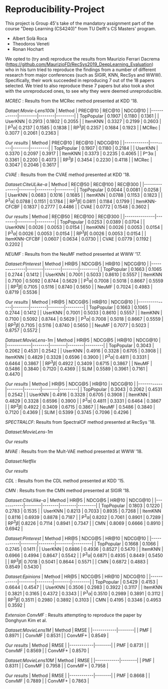 # Reproducibility-Project

This project is Group 45's take of the mandatory assignment part of the course "Deep Learning (CS4240)" from TU Delft's CS Masters' program.
* Albert Solà Roca
* Theodoros Veneti
* Ronan Hochart

We opted to (try and) reproduce the results from Maurizio Ferrari Dacrema (https://github.com/MaurizioFD/RecSys2019_DeepLearning_Evaluation) who in his turn tried to reproduce the findings from a number of different research from 
major conferences (such as SIGIR, KNN, RecSys and WWW). Specifically, their work succeeded in reproducing 7 out of the 18 papers selected. We tried to also reproduce these 7 papers
but also took a shot with the unreproduced ones, to see why they were deemed unreproducible.



*MCREC* : Results from the MCRec method presented at KDD '18.

*Dataet:Movie-Lens100k*
| Method     | PREC@10 | REC@10 | NDCG@10 |
|------------|---------|--------|---------|
| TopPopular | 0.1907  | 0.1180 | 0.1361  |
| UserKNN    | 0.2913  | 0.1802 | 0.2055  |
| ItemKNN    | 0.3327  | 0.2199 | 0.2603  |
| P<sup>3</sup>$\alpha$| 0.2137  | 0.1585 | 0.1838  |
| RP<sup>3</sup>$\beta$| 0.2357  | 0.1684 | 0.1923  |
| MCRec      | 0.3077  | 0.2061 | 0.2363  |

*Our results*
| Method     | PREC@10 | REC@10 | NDCG@10 |
|------------|---------|--------|---------|
| TopPopular | 0.1907  | 0.1180 | 0.2184  |
| UserKNN    | 0.3370  | 0.2097 | 0.3917  |
| ItemKNN    | 0.3373  | 0.2235 | 0.4065  |
| P^3α       | 0.3361  | 0.2200 | 0.4073  |
| RP<sup>3</sup>$\beta$     | 0.3454  | 0.2230 | 0.4118  |
| MCRec      | 0.3047  | 0.2046 | 0.3617  |

*CVAE* : Results from the CVAE method presented at KDD '18.

*Dataset:CiteULike-a*
| Method        | REC@50 | REC@100 | REC@300 |
|---------------|--------|---------|---------|
| TopPopular    | 0.0044 | 0.0081  | 0.0258  |
| UserKNN       | 0.0683 | 0.1016  | 0.1685  |
| ItemKNN       | 0.0788 | 0.1153  | 0.1823  |
| P<sup>3</sup>$\alpha$| 0.0788 | 0.1151  | 0.1784  |
| RP<sup>3</sup>$\beta$| 0.0811 | 0.1184  | 0.1799  |
| ItemKNN-CFCBF | 0.1837 | 0.2777  | 0.4486  |
| CVAE          | 0.0772 | 0.1548  | 0.3602  |

*Our results*
| Method        | REC@50 | REC@100 | REC@300 |
|---------------|--------|---------|---------|
| TopPopular    | 0.0253 | 0.0389  | 0.0704  |
| UserKNN       | 0.0026 | 0.0053  | 0.0154  |
| ItemKNN       | 0.0026 | 0.0053  | 0.0154  |
| P<sup>3</sup>$\alpha$| 0.0026 | 0.0053  | 0.0154  |
| RP<sup>3</sup>$\beta$| 0.0026 | 0.0053  | 0.0154  |
| ItemKNN-CFCBF | 0.0607 | 0.0634  | 0.0730  |
| CVAE          | 0.0779 | 0.1192  | 0.2202  |

*NEUMF* : Results from the NeuMF method presented at WWW '17.

*Dataset:Pinterest*
| Method        | HR@5   | NDCG@5 | HR@10  | NDCG@10 |
|---------------|--------|--------|--------|---------|
| TopPopular    | 0.1663 | 0.1065 | 0.2744 | 0.1412  |
| UserKNN       | 0.7001 | 0.5033 | 0.8610 | 0.5557  |
| ItemKNN       | 0.7100 | 0.5092 | 0.8744 | 0.5629  |
| P<sup>3</sup>$\alpha$| 0.7008 | 0.5018 | 0.8667 | 0.5559  |
| RP<sup>3</sup>$\beta$| 0.7105 | 0.5116 | 0.8740 | 0.5650  |
| NeuMF         | 0.7024 | 0.4983 | 0.8719 | 0.5536  |

*Our results*
| Method        | HR@5   | NDCG@5 | HR@10  | NDCG@10 |
|---------------|--------|--------|--------|---------|
| TopPopular    | 0.1663 | 0.1065 | 0.2744 | 0.1412  |
| UserKNN       | 0.7001 | 0.5033 | 0.8610 | 0.5557  |
| ItemKNN       | 0.7100 | 0.5092 | 0.8744 | 0.5629  |
| P<sup>3</sup>$\alpha$| 0.7008 | 0.5018 | 0.8667 | 0.5559  |
| RP<sup>3</sup>$\beta$| 0.7105 | 0.5116 | 0.8740 | 0.5650  |
| NeuMF         | 0.7077 | 0.5023 | 0.8757 | 0.5572  |

*Dataset:MovieLens-1m*
| Method     | HR@5   | NDCG@5 | HR@10  | NDCG@10 |
|------------|--------|--------|--------|---------|
| TopPopular | 0.3043 | 0.2062 | 0.4531 | 0.2542  |
| UserKNN    | 0.4916 | 0.3328 | 0.6705 | 0.3908  |
| ItemKNN    | 0.4829 | 0.3328 | 0.6596 | 0.3900  |
| P<sup>3</sup>$\alpha$| 0.4811 | 0.3331 | 0.6464 | 0.3867  |
| RP<sup>3</sup>$\beta$| 0.4922 | 0.3409 | 0.6715 | 0.3867  |
| NeuMF      | 0.5486 | 0.3840 | 0.7120 | 0.4369  |
| SLIM       | 0.5589 | 0.3961 | 0.7161 | 0.4470  |

*Our results*
| Method     | HR@5   | NDCG@5 | HR@10  | NDCG@10 |
|------------|--------|--------|--------|---------|
| TopPopular | 0.3043 | 0.2062 | 0.4531 | 0.2542  |
| UserKNN    | 0.4916 | 0.3328 | 0.6705 | 0.3908  |
| ItemKNN    | 0.4829 | 0.3328 | 0.6596 | 0.3900  |
| P<sup>3</sup>$\alpha$| 0.4811 | 0.3331 | 0.6464 | 0.3867  |
| RP<sup>3</sup>$\beta$| 0.4922 | 0.3409 | 0.6715 | 0.3867  |
| NeuMF      | 0.5486 | 0.3840 | 0.7120 | 0.4369  |
| SLIM       | 0.5399 | 0.3745 | 0.7096 | 0.4296  |

*SPECTRALCF*: Results from SpectralCF method presented at RecSys '18.

*Dataset:MovieLens-1m*

*Our results*

*MVAE* : Results from the Mult-VAE method presented at WWW '18.

*Dataset:Netflix*

*Our results*

*CDL* : Results from the CDL method presented at KDD '15.


*CMN* : Results from the CMN method presented at SIGIR '18.

*Dataset:CiteUlike-a*
| Method     | HR@5   | NDCG@5 | HR@10  | NDCG@10 |
|------------|--------|--------|--------|---------|
| TopPopular | 0.1803 | 0.1220 | 0.2783 | 0.1535  |
| UserKNN    | 0.8213 | 0.7033 | 0.8935 | 0.7268  |
| ItemKNN    | 0.8116 | 0.6939 | 0.8878 | 0.7187  |
| P<sup>3</sup>$\alpha$| 0.8202 | 0.7061 | 0.8901 | 0.7289  |
| RP<sup>3</sup>$\beta$| 0.8226 | 0.7114 | 0.8941 | 0.7347  |
| CMN        | 0.8069 | 0.6666 | 0.8910 | 0.6942  |


*Dataset:Pinterest*
| Method     | HR@5   | NDCG@5 | HR@10  | NDCG@10 |
|------------|--------|--------|--------|---------|
| TopPopular | 0.1668 | 0.1066 | 0.2745 | 0.1411  |
| UserKNN    | 0.6886 | 0.4936 | 0.8527 | 0.5470  |
| ItemKNN    | 0.6966 | 0.4994 | 0.8647 | 0.5542  |
| P<sup>3</sup>$\alpha$| 0.6871 | 0.4935 | 0.8449 | 0.5450  |
| RP<sup>3</sup>$\beta$| 0.7018 | 0.5041 | 0.8644 | 0.5571  |
| CMN        | 0.6872 | 0.4883 | 0.8549 | 0.5430  |

*Dataset:Epinions*
| Method     | HR@5   | NDCG@5 | HR@10  | NDCG@10 |
|------------|--------|--------|--------|---------|
| TopPopular | 0.5429 | 0.4153 | 0.6644 | 0.4547  |
| UserKNN    | 0.3506 | 0.2983 | 0.3922 | 0.3117  |
| ItemKNN    | 0.3821 | 0.3165 | 0.4372 | 0.3343  |
| P<sup>3</sup>$\alpha$| 0.3510 | 0.2989 | 0.3891 | 0.3112  |
| RP<sup>3</sup>$\beta$| 0.3511 | 0.2980 | 0.3892 | 0.3103  |
| CMN        | 0.4195 | 0.3346 | 0.4953 | 0.3592  |


*Extension ConvMF* : Results attempting to reproduce the paper by Donghyun Kim et al.

*Dataset:MovieLens1M*
| Method     | RMSE   |
|------------|--------|
| PMF | 0.8971 |
| ConvMF    | 0.8531 |
| ConvMF+    | 0.8549 |

*Our results*
| Method     | RMSE   |
|------------|--------|
| PMF | 0.8731 |
| ConvMF    | 0.8569 |
| ConvMF+    | 0.8570 |

*Dataset:MovieLens10M*
| Method     | RMSE   |
|------------|--------|
| PMF | 0.8311 |
| ConvMF    | 0.7958 |
| ConvMF+    | 0.7958 |

*Our results*
| Method     | RMSE   |
|------------|--------|
| PMF | 0.8668 |
| ConvMF    | 0.7889 |
| ConvMF+    | 0.7863 |

